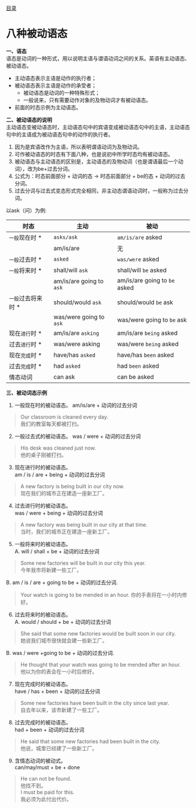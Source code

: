 [目录](./README.md)
# 八种被动语态

**一、语态**  
语态是动词的一种形式，用以说明主语与谓语动词之间的关系。英语有主动语态、被动语态。
* 主动语态表示主语是动作的执行者；
* 被动语态表示主语是动作的承受者；
  * 被动语态是动词的一种特殊形式；
  * 一般说来，只有需要动作对象的及物动词才有被动语态。
* 前面的时态示例为主动语态。

**二、被动语态的说明**  
主动语态变被动语态时，主动语态句中的宾语变成被动语态句中的主语，主动语态句中的主语成为被动语态句中的动作的执行者。

1. 因为是宾语改作为主语，所以表明谓语动词为及物动词。
2. 可作被动语态的时态有下面八种，也是说初中所学时态均有被动语态。
3. 被动语态与主动语态的区别是，主动语态的及物动词（也是谓语最后一个动词），改为be+过去分词。
4. 公式为：时态前面部分 + 动词的态 -> 时态前面部分 + be的态 + 动词的过去分词。
5. 过去分词与过去式变态形式完全相同，非主动态谓语动词时，一般称为过去分词。

以ask（问）为例:

| 时态 | 主动 | 被动 |
| --- | --- | --- |
| `一般`现在时 * | `asks/ask` | `am/is/are` asked |
|  | am/is/are  | 无 |
| `一般`过去时 * | `asked` | `was/were` asked |
| `一般`将来时 * | shall/will `ask` | shall/will `be` asked |
|  |  am/is/are going to `ask` | am/is/are going to `be` asked |
| `一般`过去将来时 * | should/would `ask` | should/would `be` ask |
|  |  was/were going to `ask` | was/were going to `be` ask |
| 现在`进行`时 * | am/is/are `asking` | am/is/are `being` asked |
| 过去`进行`时 * | was/were asking | was/were `being` asked |
| 现在`完成`时 * | have/has `asked` | have/has `been` asked  |
| 过去`完成`时 * | had `asked` | had `been` asked  |
| 情态动词 | can ask | can be  asked  |

**三、被动词态示例**  

1.  一般现在时的被动语态。
  am/is/are + 动词的过去分词
> Our classroom is cleaned every day.   
 我们的教室每天都被打扫。

2. 一般过去式的被动语态。
  was / were + 动词的过去分词 
> His desk was cleaned just now.    
 他的桌子刚被打扫。

3. 现在进行时的被动语态。  
  am / is / are + being + 动词的过去分词  
> A new factory is being built in our city now.  
现在我们的城市正在建造一座新工厂。
4. 过去进行时的被动语态。  
 was / were + being + 动词的过去分词
> A new factory was being built in our city at that time.  
当时，我们的城市正在建造一座新工厂。
5. 一般将来时的被动语态。  
   A. will / shall + be + 动词的过去分词
> Some new factories will be built in our city this year.  
今年我市将新建一些工厂。

   B. am / is / are + going to be + 动词的过去分词.  
> Your watch is going to be mended in an hour.
你的手表将在一小时内修好。
6. 过去将来时的被动语态。   
   A. would / should + be + 动词的过去分词
> She said that some new factories would be built soon in our city.  
她说我们城市很快就会建一些新工厂。 

   B. was / were +going to be + 动词的过去分词.
> He thought that your watch was going to be mended after an hour.  
他以为你的表会在一小时后修好。
7. 现在完成时的被动语态。  
have / has + been + 动词的过去分词
> Some new factories have been built in the city since last year.  
自去年以来，该市新建了一些工厂。
8. 过去完成时的被动语态。  
had + been + 动词的过去分词
> He said that some new factories had been built in the city.  
他说，城里已经建了一些新工厂。
9. 含情态动词的被动式。  
can/may/must + be + done 
> He can not be found.  
他找不到。  
> I must be paid for this.  
我必须为此付出代价。